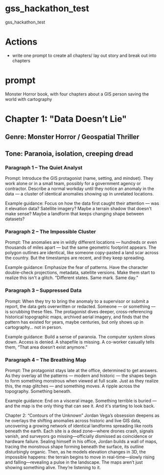 # gss_hackathon_test
gss_hackathon_test



# Actions

- write one prompt to create all chapters/ lay out story and break out into chapters 


# prompt 

Monster Horror book, with four chapters about a GIS person saving the world with cartography


# Chapter 1: "Data Doesn’t Lie"
## Genre: Monster Horror / Geospatial Thriller
## Tone: Paranoia, isolation, creeping dread

### Paragraph 1 – The Quiet Analyst

Prompt: Introduce the GIS protagonist (name, setting, and mindset). They work alone or in a small team, possibly for a government agency or contractor. Describe a normal workday until they notice an anomaly in the data — a cluster of identical anomalies showing up in unrelated locations.

Example guidance: Focus on how the data first caught their attention — was it elevation data? Satellite imagery? Maybe a terrain shadow that doesn't make sense? Maybe a landform that keeps changing shape between datasets?

### Paragraph 2 – The Impossible Cluster

Prompt: The anomalies are in wildly different locations — hundreds or even thousands of miles apart — but the same geometric footprint appears. The polygon outlines are identical, like someone copy-pasted a land scar across the country. But the timestamps are recent, and they keep spreading.

Example guidance: Emphasize the fear of patterns. Have the character double-check projections, metadata, satellite versions. Make them start to realize this isn't a glitch. “Different states. Same mark. Same day.”


### Paragraph 3 – Suppressed Data

Prompt: When they try to bring the anomaly to a supervisor or submit a report, the data gets overwritten or redacted. Someone — or something — is scrubbing these files. The protagonist dives deeper, cross-referencing historical topographic maps, archived aerial imagery, and finds that the pattern has existed for years, maybe centuries, but only shows up in cartography… not in person.

Example guidance: Build a sense of paranoia. The computer system slows down. Access is denied. A shapefile is missing. A co-worker casually tells them, “That area doesn’t exist anymore.”

### Paragraph 4 – The Breathing Map

Prompt: The protagonist stays late at the office, determined to get answers. As they overlay all the patterns — modern and historic — the shapes begin to form something monstrous when viewed at full scale. Just as they realize this, the map glitches — and something moves. A ripple across the topography. Something beneath.

Example guidance: End on a visceral image. Something terrible is buried — and the map is the only thing that can see it. And it's starting to look back.



Chapter 2: “Contours of the Unknown”
Jordan Vega’s obsession deepens as he overlays the shifting anomalies across historic and live GIS data, uncovering a growing network of identical landforms spreading like roots beneath the earth. Each site is a dead zone—where drones crash, signals vanish, and surveyors go missing—officially dismissed as coincidence or hardware failure. Sealing himself in his office, Jordan builds a wall of maps, tracing the monstrous shape forming beneath the surface, its outline disturbingly organic. Then, as he models elevation changes in 3D, the impossible happens: the terrain begins to move in real-time—slowly rising and falling—revealing a pulse in the landscape. The maps aren’t just showing something alive. They’re listening to it.
